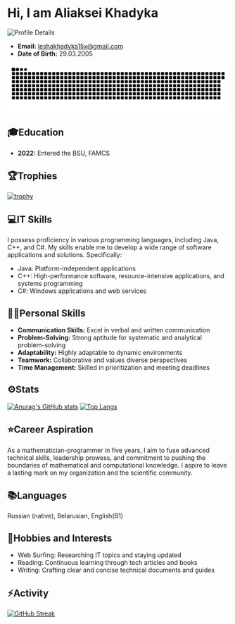# Hi, I am Aliaksei Khadyka

![Profile Details](http://github-profile-summary-cards.vercel.app/api/cards/profile-details?username=AlexHunter15&theme=2077)
- **Email:** leshakhadyka15x@gmail.com
- **Date of Birth:** 29.03.2005

![snake gif](https://github.com/AlexHunter15/AlexHunter15/blob/output/github-contribution-grid-snake-dark.svg)
## 🎓Education
- **2022:** Entered the BSU, FAMCS

## 🏆Trophies
[![trophy](https://github-profile-trophy.vercel.app/?username=AlexHunter15&theme=monokai)](https://github.com/ryo-ma/github-profile-trophy)

## 💻IT Skills
I possess proficiency in various programming languages, including Java, C++, and C#. My skills enable me to develop a wide range of software applications and solutions. Specifically:
- Java: Platform-independent applications
- C++: High-performance software, resource-intensive applications, and systems programming
- C#: Windows applications and web services

## 👨‍💻Personal Skills
- **Communication Skills:** Excel in verbal and written communication
- **Problem-Solving:** Strong aptitude for systematic and analytical problem-solving
- **Adaptability:** Highly adaptable to dynamic environments
- **Teamwork:** Collaborative and values diverse perspectives
- **Time Management:** Skilled in prioritization and meeting deadlines

## ⚙️Stats
[![Anurag's GitHub stats](https://github-readme-stats.vercel.app/api?username=AlexHunter15&show_icons=true&theme=dracula)](https://github.com/anuraghazra/github-readme-stats)
[![Top Langs](https://github-readme-stats.vercel.app/api/top-langs/?username=AlexHunter15&show_icons=true&theme=dracula&layout=compact)](https://github.com/anuraghazra/github-readme-stats)

## ⭐Career Aspiration
As a mathematician-programmer in five years, I aim to fuse advanced technical skills, leadership prowess, and commitment to pushing the boundaries of mathematical and computational knowledge. I aspire to leave a lasting mark on my organization and the scientific community.

## 📚Languages
Russian (native), Belarusian, English(B1)

## 🔭Hobbies and Interests
- Web Surfing: Researching IT topics and staying updated
- Reading: Continuous learning through tech articles and books
- Writing: Crafting clear and concise technical documents and guides

## ⚡Activity
[![GitHub Streak](https://streak-stats.demolab.com/?user=AlexHunter15&theme=dark)](https://git.io/streak-stats)
